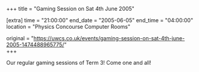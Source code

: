 +++
title = "Gaming Session on Sat 4th June 2005"

[extra]
time = "21:00:00"
end_date = "2005-06-05"
end_time = "04:00:00"
location = "Physics Concourse Computer Rooms"

original = "https://uwcs.co.uk/events/gaming-session-on-sat-4th-june-2005-1474488965775/"    
+++

Our regular gaming sessions of Term 3\! Come one and all\!

